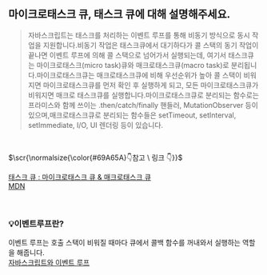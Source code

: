 
## 마이크로태스크 큐, 태스크 큐에 대해 설명해주세요.
> <p>자바스크립트는 태스크를 처리하는 이벤트 루프를 통해 비동기 방식으로 동시 작업을 지원합니다.비동기 작업은 태스크큐에서 대기하다가 콜 스택의 동기 작업이 끝나면 이벤트 루프에 의해 콜 스택으로 넘어가서 실행되는데, 여기서 태스크큐는 마이크로태스크(micro task)큐와 매크로태스크큐(macro task)로 분리됩니다.마이크로태스크큐는 매크로태스크큐에 비해 우선순위가 높아 콜 스택이 비워지면 마이크로태스크큐를 먼저 확인 후 실행하게 되고, 모든 마이크로태스크큐가 비워지면 매크로 태스크큐를 실행합니다.마이크로태스크큐로 분리되는 함수로는 프라미스와 함께 쓰이는 .then/catch/finally 핸들러, MutationObserver 등이 있으며,매크로태스크큐로 분리되는 함수들은 setTimeout, setInterval, setImmediate, I/O, UI 렌더링 등이 있습니다.</p>


</br>
<p>$\scr{\normalsize{\color{#69A65A}👇참고 \ 링크 👇}}$</p>

[태스크 큐 : 마이크로태스크 큐 & 매크로태스크 큐](https://haesoo9410.tistory.com/322)</br>
[MDN](https://developer.mozilla.org/ko/docs/Web/API/HTML_DOM_API/Microtask_guide)

</br>

### 💡이벤트루프란?
이벤트 루프는 호출 스택이 비워질 때마다 큐에서 콜백 함수를 꺼내와서 실행하는 역할을 해줍니다.</br>
[자바스크립트와 이벤트 루프](https://meetup.nhncloud.com/posts/89)</br>

